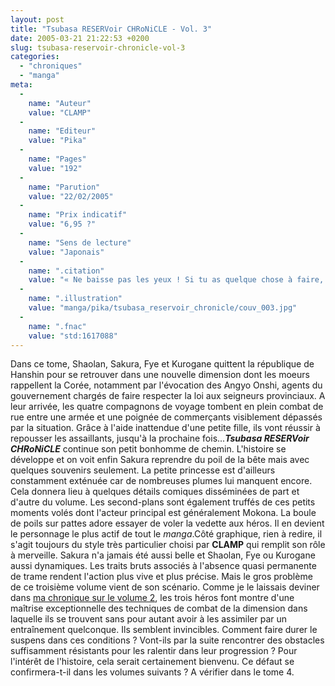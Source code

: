 ```yaml
---
layout: post
title: "Tsubasa RESERVoir CHRoNiCLE - Vol. 3"
date: 2005-03-21 21:22:53 +0200
slug: tsubasa-reservoir-chronicle-vol-3
categories:
  - "chroniques"
  - "manga"
meta:
  -
    name: "Auteur"
    value: "CLAMP"
  -
    name: "Editeur"
    value: "Pika"
  -
    name: "Pages"
    value: "192"
  -
    name: "Parution"
    value: "22/02/2005"
  -
    name: "Prix indicatif"
    value: "6,95 ?"
  -
    name: "Sens de lecture"
    value: "Japonais"
  -
    name: ".citation"
    value: "« Ne baisse pas les yeux ! Si tu as quelque chose à faire, regarde droit devant toi ! »"
  -
    name: ".illustration"
    value: "manga/pika/tsubasa_reservoir_chronicle/couv_003.jpg"
  -
    name: ".fnac"
    value: "std:1617088"
---
```


Dans ce tome, Shaolan, Sakura, Fye et Kurogane quittent la république de Hanshin pour se retrouver dans une nouvelle dimension dont les moeurs rappellent la Corée, notamment par l'évocation des Angyo Onshi, agents du gouvernement chargés de faire respecter la loi aux seigneurs provinciaux. A leur arrivée, les quatre compagnons de voyage tombent en plein combat de rue entre une armée et une poignée de commerçants visiblement dépassés par la situation. Grâce à l'aide inattendue d'une petite fille, ils vont réussir à repousser les assaillants, jusqu'à la prochaine fois...**_Tsubasa RESERVoir CHRoNiCLE_** continue son petit bonhomme de chemin. L'histoire se développe et on voit enfin Sakura reprendre du poil de la bête mais avec quelques souvenirs seulement. La petite princesse est d'ailleurs constamment exténuée car de nombreuses plumes lui manquent encore. Cela donnera lieu à quelques détails comiques disséminées de part et d'autre du volume. Les second-plans sont également truffés de ces petits moments volés dont l'acteur principal est généralement Mokona. La boule de poils sur pattes adore essayer de voler la vedette aux héros. Il en devient le personnage le plus actif de tout le _manga_.Côté graphique, rien à redire, il s'agit toujours du style très particulier choisi par **CLAMP** qui remplit son rôle à merveille. Sakura n'a jamais été aussi belle et Shaolan, Fye ou Kurogane aussi dynamiques. Les traits bruts associés à l'absence quasi permanente de trame rendent l'action plus vive et plus précise. Mais le gros problème de ce troisième volume vient de son scénario. Comme je le laissais deviner dans [ma chronique sur le volume 2](tsubasa-reservoir-chronicle-vol-2), les trois héros font montre d'une maîtrise exceptionnelle des techniques de combat de la dimension dans laquelle ils se trouvent sans pour autant avoir à les assimiler par un entraînement quelconque. Ils semblent invincibles. Comment faire durer le suspens dans ces conditions ? Vont-ils par la suite rencontrer des obstacles suffisamment résistants pour les ralentir dans leur progression ? Pour l'intérêt de l'histoire, cela serait certainement bienvenu. Ce défaut se confirmera-t-il dans les volumes suivants ? A vérifier dans le tome 4.